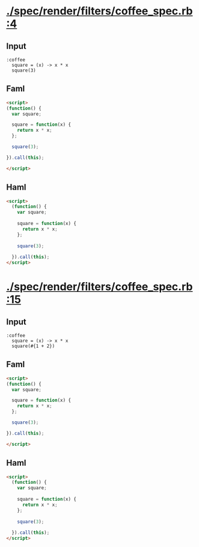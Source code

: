 # [./spec/render/filters/coffee_spec.rb:4](../../../../spec/render/filters/coffee_spec.rb#L4)
## Input
```haml
:coffee
  square = (x) -> x * x
  square(3)

```

## Faml
```html
<script>
(function() {
  var square;

  square = function(x) {
    return x * x;
  };

  square(3);

}).call(this);

</script>

```

## Haml
```html
<script>
  (function() {
    var square;
  
    square = function(x) {
      return x * x;
    };
  
    square(3);
  
  }).call(this);
</script>

```

# [./spec/render/filters/coffee_spec.rb:15](../../../../spec/render/filters/coffee_spec.rb#L15)
## Input
```haml
:coffee
  square = (x) -> x * x
  square(#{1 + 2})

```

## Faml
```html
<script>
(function() {
  var square;

  square = function(x) {
    return x * x;
  };

  square(3);

}).call(this);

</script>

```

## Haml
```html
<script>
  (function() {
    var square;
  
    square = function(x) {
      return x * x;
    };
  
    square(3);
  
  }).call(this);
</script>

```

